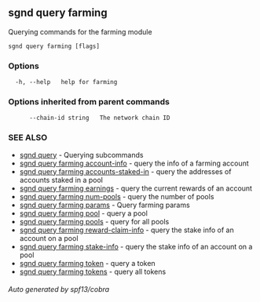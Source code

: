## sgnd query farming

Querying commands for the farming module

```
sgnd query farming [flags]
```

### Options

```
  -h, --help   help for farming
```

### Options inherited from parent commands

```
      --chain-id string   The network chain ID
```

### SEE ALSO

* [sgnd query](sgnd_query.md)	 - Querying subcommands
* [sgnd query farming account-info](sgnd_query_farming_account-info.md)	 - query the info of a farming account
* [sgnd query farming accounts-staked-in](sgnd_query_farming_accounts-staked-in.md)	 - query the addresses of accounts staked in a pool
* [sgnd query farming earnings](sgnd_query_farming_earnings.md)	 - query the current rewards of an account
* [sgnd query farming num-pools](sgnd_query_farming_num-pools.md)	 - query the number of pools
* [sgnd query farming params](sgnd_query_farming_params.md)	 - Query farming params
* [sgnd query farming pool](sgnd_query_farming_pool.md)	 - query a pool
* [sgnd query farming pools](sgnd_query_farming_pools.md)	 - query for all pools
* [sgnd query farming reward-claim-info](sgnd_query_farming_reward-claim-info.md)	 - query the stake info of an account on a pool
* [sgnd query farming stake-info](sgnd_query_farming_stake-info.md)	 - query the stake info of an account on a pool
* [sgnd query farming token](sgnd_query_farming_token.md)	 - query a token
* [sgnd query farming tokens](sgnd_query_farming_tokens.md)	 - query all tokens

###### Auto generated by spf13/cobra
